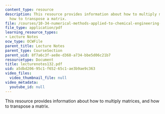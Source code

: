 ```yaml
---
content_type: resource
description: This resource provides information about how to multiply matrices, and
  how to transpose a matrix.
file: /courses/10-34-numerical-methods-applied-to-chemical-engineering-fall-2005/a5dbd20695c1f65265c1ae3b9ae9c363_lecturenotes132.pdf
file_type: application/pdf
learning_resource_types:
- Lecture Notes
ocw_type: OCWFile
parent_title: Lecture Notes
parent_type: CourseSection
parent_uid: 8f7a6c3f-ae8e-d368-a734-bbe5d06c21b7
resourcetype: Document
title: lecturenotes132.pdf
uid: a5dbd206-95c1-f652-65c1-ae3b9ae9c363
video_files:
  video_thumbnail_file: null
video_metadata:
  youtube_id: null
---
```

This resource provides information about how to multiply matrices, and how to transpose a matrix.

